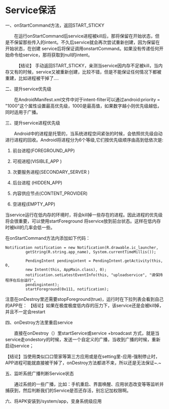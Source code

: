 # Service保活

一、onStartCommand方法，返回START_STICKY

　　在运行onStartCommand后service进程被kill后，那将保留在开始状态，但是不保留那些传入的intent。不久后service就会再次尝试重新创建，因为保留在开始状态，在创建     service后将保证调用onstartCommand。如果没有传递任何开始命令给service，那将获取到null的intent。

　　　【结论】 手动返回START_STICKY，亲测当service因内存不足被kill，当内存又有的时候，service又被重新创建，比较不错，但是不能保证任何情况下都被重建，比如进程被干掉了....　

二、提升service优先级

　　在AndroidManifest.xml文件中对于intent-filter可以通过android:priority = "1000"这个属性设置最高优先级，1000是最高值，如果数字越小则优先级越低，同时适用于广播。

三、提升service进程优先级

　　Android中的进程是托管的，当系统进程空间紧张的时候，会依照优先级自动进行进程的回收。Android将进程分为6个等级,它们按优先级顺序由高到低依次是:
   1. 前台进程(FOREGROUND_APP)
   
   2. 可视进程(VISIBLE_APP )
   
   3. 次要服务进程(SECONDARY_SERVER )
   
   4. 后台进程 (HIDDEN_APP)
   
   5. 内容供应节点(CONTENT_PROVIDER)
   
   6. 空进程(EMPTY_APP)
   
当service运行在低内存的环境时，将会kill掉一些存在的进程。因此进程的优先级将会很重要，可以使用startForeground 将service放到前台状态。这样在低内存时被kill的几率会低一些。

在onStartCommand方法内添加如下代码：

		 

```
Notification notification = new Notification(R.drawable.ic_launcher,
		 getString(R.string.app_name), System.currentTimeMillis());
		
		 PendingIntent pendingintent = PendingIntent.getActivity(this, 0,
		 new Intent(this, AppMain.class), 0);
		 notification.setLatestEventInfo(this, "uploadservice", "请保持程序在后台运行",
		 pendingintent);
		 startForeground(0x111, notification);
```

注意在onDestroy里还需要stopForeground(true)，运行时在下拉列表会看到自己的APP在：
【结论】如果在极度极度低内存的压力下，该service还是会被kill掉，并且不一定会restart

四、onDestroy方法里重启service

　　直接在onDestroy（）里startService或service +broadcast  方式，就是当service走ondestory的时候，发送一个自定义的广播，当收到广播的时候，重新启动service；

【结论】当使用类似口口管家等第三方应用或是在setting里-应用-强制停止时，APP进程可能就直接被干掉了，onDestroy方法都进不来，所以还是无法保证~.~

五、监听系统广播判断Service状态

　　通过系统的一些广播，比如：手机重启、界面唤醒、应用状态改变等等监听并捕获到，然后判断我们的Service是否还存活，别忘记加权限啊。

六、将APK安装到/system/app，变身系统级应用


